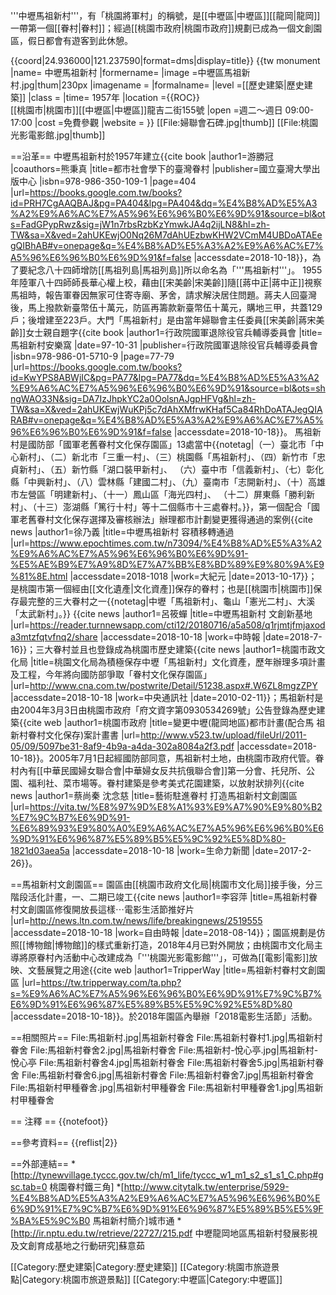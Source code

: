 '''中壢馬祖新村'''，有「桃園將軍村」的稱號，是[[中壢區|中壢區]][[龍岡|龍岡]]一帶第一個[[眷村|眷村]]；經過[[桃園市政府|桃園市政府]]規劃已成為一個文創園區，假日都會有遊客到此休憩。

{{coord|24.936000|121.237590|format=dms|display=title}} 
{{tw monument
|name= 中壢馬祖新村
|formername=
|image =中壢區馬祖新村.jpg|thum|230px
|imagename = 
|formalname=
|level =[[歷史建築|歷史建築]]
|class =
|time= 1957年
|location ={{ROC}}<br />[[桃園市|桃園市]][[中壢區|中壢區]]龍吉二街155號
|open =週二～週日 09:00-17:00
|cost =免費參觀
|website = 
}}
[[File:婦聯會石碑.jpg|thumb]]
[[File:桃園光影電影館.jpg|thumb]]

==沿革==
中壢馬祖新村於1957年建立<ref name="流離">{{cite book |author1=游勝冠 |coauthors=熊秉真 |title=都市社會學下的臺灣眷村 |publisher=國立臺灣大學出版中心 |isbn=978-986-350-109-1 |page=404 |url=https://books.google.com.tw/books?id=PRH7CgAAQBAJ&pg=PA404&lpg=PA404&dq=%E4%B8%AD%E5%A3%A2%E9%A6%AC%E7%A5%96%E6%96%B0%E6%9D%91&source=bl&ots=FadGPypRwz&sig=jW1n7rbsRzbKzYmwkJA4q2ijLN8&hl=zh-TW&sa=X&ved=2ahUKEwjO0Nq26M7dAhUEzbwKHW2VCmM4UBDoATAEegQIBhAB#v=onepage&q=%E4%B8%AD%E5%A3%A2%E9%A6%AC%E7%A5%96%E6%96%B0%E6%9D%91&f=false |accessdate=2018-10-18}}</ref>，為了要紀念八十四師增防[[馬祖列島|馬祖列島]]所以命名為「'''馬祖新村'''」。
1955年陸軍八十四師師長華心權上校，藉由[[宋美齡|宋美齡]]隨[[蔣中正|蔣中正]]視察馬祖時，報告軍眷因無家可住寄寺廟、茅舍，請求解決居住問題。蔣夫人回臺灣後，馬上撥款新臺幣伍十萬元，防區再籌款新臺幣伍十萬元，購地三甲，共蓋129戶；後增建至223戶。大門「馬祖新村」是由當年婦聯會主任委員[[宋美齡|蔣宋美齡]]女士親自題字<ref>{{cite book |author1=行政院國軍退除役官兵輔導委員會 |title=馬祖新村安樂窩 |date=97-10-31 |publisher=行政院國軍退除役官兵輔導委員會 |isbn=978-986-01-5710-9 |page=77-79 |url=https://books.google.com.tw/books?id=KwYPS8ABWjIC&pg=PA77&lpg=PA77&dq=%E4%B8%AD%E5%A3%A2%E9%A6%AC%E7%A5%96%E6%96%B0%E6%9D%91&source=bl&ots=shngWAO33N&sig=DA7IzJhpkYC2a0OolsnAJgpHFVg&hl=zh-TW&sa=X&ved=2ahUKEwjWuKPj5c7dAhXMfrwKHaf5Ca84RhDoATAJegQIARAB#v=onepage&q=%E4%B8%AD%E5%A3%A2%E9%A6%AC%E7%A5%96%E6%96%B0%E6%9D%91&f=false |accessdate=2018-10-18}}</ref>。
馬祖新村是國防部「國軍老舊眷村文化保存園區」13處當中{{notetag|（一）臺北市「中心新村」、（二）新北市「三重一村」、（三）桃園縣「馬祖新村」、（四）新竹市「忠貞新村」、（五）新竹縣「湖口裝甲新村」、
（六）臺中市「信義新村」、（七）彰化縣「中興新村」、（八）雲林縣「建國二村」、（九）臺南市「志開新村」、（十）高雄市左營區「明建新村」、（十一）鳳山區「海光四村」、
（十二）屏東縣「勝利新村」、（十三）澎湖縣「篤行十村」等十二個縣市十三處眷村。}}，第一個配合「國軍老舊眷村文化保存選擇及審核辦法」辦理都市計劃變更獲得通過的案例<ref>{{cite news |author1=徐乃義 |title=中壢馬祖新村 容積移轉通過 |url=https://www.epochtimes.com.tw/n73094/%E4%B8%AD%E5%A3%A2%E9%A6%AC%E7%A5%96%E6%96%B0%E6%9D%91-%E5%AE%B9%E7%A9%8D%E7%A7%BB%E8%BD%89%E9%80%9A%E9%81%8E.html |accessdate=2018-1018 |work=大紀元 |date=2013-10-17}}</ref>；是桃園市第一個經由[[文化遺產|文化資產]]保存的眷村；也是[[桃園市|桃園市]]保存最完整的三大眷村之一{{notetag|中壢「馬祖新村」、龜山「憲光二村」、大溪「太武新村」。}} <ref>{{cite news |author1=呂筱蟬 |title=中壢馬祖新村 文創新基地 |url=https://reader.turnnewsapp.com/cti12/20180716/a5a508/q1rjmtjfmjaxoda3mtzfqtvfnq2/share |accessdate=2018-10-18 |work=中時報 |date=2018-7-16}}</ref>；三大眷村並且也登錄成為桃園市歷史建築<ref>{{cite news |author1=桃園市政文化局 |title=桃園文化局為積極保存中壢「馬祖新村」文化資產，歷年辦理多項計畫及工程，今年將向國防部爭取「眷村文化保存園區」 |url=http://www.cna.com.tw/postwrite/Detail/51238.aspx#.W6ZL8mgzZPY |accessdate=2018-10-18 |work=中央通訊社 |date=2010-02-11}}</ref>；馬祖新村是由2004年3月3日由桃園市政府「府文資字第0930534269號」公告登錄為歷史建築<ref name="都更計劃">{{cite web |author1=桃園市政府 |title=變更中壢(龍岡地區)都市計畫(配合馬 祖新村眷村文化保存)案計畫書 |url=http://www.v523.tw/upload/fileUrl/2011-05/09/5097be31-8af9-4b9a-a4da-302a8084a2f3.pdf |accessdate=2018-10-18}}</ref>。2005年7月1日起經國防部同意，馬祖新村土地，由桃園市政府代管<ref name="都更計劃"/>。眷村內有[[中華民國婦女聯合會|中華婦女反共抗俄聯合會]]第一分會、托兒所、公園、福利社、菜市場等<ref name="流離"/>。眷村建築是參考美式花園建築，以放射狀排列<ref>{{cite news |author1=蔡尚秦 沈念慈 |title=藝術駐進眷村 打造馬祖新村文創園區 |url=https://vita.tw/%E8%97%9D%E8%A1%93%E9%A7%90%E9%80%B2%E7%9C%B7%E6%9D%91-%E6%89%93%E9%80%A0%E9%A6%AC%E7%A5%96%E6%96%B0%E6%9D%91%E6%96%87%E5%89%B5%E5%9C%92%E5%8D%80-1821d03aea5a |accessdate=2018-10-18 |work=生命力新聞 |date=2017-2-26}}</ref>。

==馬祖新村文創園區==
園區由[[桃園市政府文化局|桃園市文化局]]接手後，分三階段活化計畫，一、二期已竣工<ref name="推好片">{{cite news |author1=李容萍 |title=馬祖新村眷村文創園區修復開放長這樣⋯電影生活節推好片 |url=http://news.ltn.com.tw/news/life/breakingnews/2519555 |accessdate=2018-10-18 |work=自由時報 |date=2018-08-14}}</ref>；園區規劃是仿照[[博物館|博物館]]的樣式重新打造，2018年4月已對外開放；由桃園市文化局主導將原眷村內活動中心改建成為「'''桃園光影電影館'''」，可做為[[電影|電影]]放映、文藝展覽之用途<ref>{{cite web |author1=TripperWay |title=馬祖新村眷村文創園區 |url=https://tw.tripperway.com/ta.php?s=%E9%A6%AC%E7%A5%96%E6%96%B0%E6%9D%91%E7%9C%B7%E6%9D%91%E6%96%87%E5%89%B5%E5%9C%92%E5%8D%80 |accessdate=2018-10-18}}</ref>。於2018年園區內舉辦「2018電影生活節」活動<ref name="推好片"/>。

==相關照片==
<gallery>
File:馬祖新村.jpg|馬祖新村眷舍
File:馬祖新村眷村1.jpg|馬祖新村眷舍
File:馬祖新村眷舍2.jpg|馬祖新村眷舍
File:馬祖新村-悅心亭.jpg|馬祖新村-悅心亭
File:馬祖新村眷舍4.jpg|馬祖新村眷舍
File:馬祖新村眷舍5.jpg|馬祖新村眷舍
File:馬祖新村眷舍6.jpg|馬祖新村眷舍
File:馬祖新村眷舍7.jpg|馬祖新村眷舍
File:馬祖新村甲種眷舍.jpg|馬祖新村甲種眷舍
File:馬祖新村甲種眷舍1.jpg|馬祖新村甲種眷舍
</gallery>


== 注釋 ==
{{notefoot}}


==參考資料==
{{reflist|2}}

==外部連結==
*[http://tynewvillage.tyccc.gov.tw/ch/m1_life/tyccc_w1_m1_s2_s1_s1_C.php#gsc.tab=0 桃園眷村鐵三角]
*[http://www.citytalk.tw/enterprise/5929-%E4%B8%AD%E5%A3%A2%E9%A6%AC%E7%A5%96%E6%96%B0%E6%9D%91%E7%9C%B7%E6%9D%91%E6%96%87%E5%89%B5%E5%9F%BA%E5%9C%B0 馬祖新村簡介]城市通
*[http://ir.nptu.edu.tw/retrieve/22727/215.pdf 中壢龍岡地區馬祖新村發展影視及文創育成基地之行動研究]蘇意茹

[[Category:歷史建築|Category:歷史建築]]
[[Category:桃園市旅遊景點|Category:桃園市旅遊景點]]
[[Category:中壢區|Category:中壢區]]